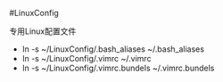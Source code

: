 #LinuxConfig

专用Linux配置文件

* ln -s ~/LinuxConfig/.bash_aliases ~/.bash_aliases
* ln -s ~/LinuxConfig/.vimrc ~/.vimrc
* ln -s ~/LinuxConfig/.vimrc.bundels ~/.vimrc.bundels


